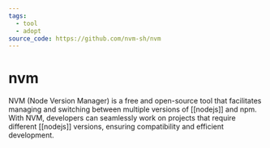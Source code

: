 ```yaml
---
tags:
  - tool
  - adopt
source_code: https://github.com/nvm-sh/nvm
---
```

# nvm

NVM (Node Version Manager) is a free and open-source tool that facilitates managing and switching between multiple versions of [[nodejs]] and npm. With NVM, developers can seamlessly work on projects that require different [[nodejs]] versions, ensuring compatibility and efficient development.